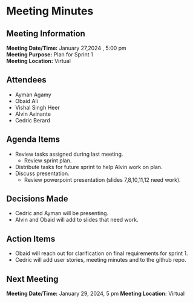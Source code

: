 # Meeting Minutes
## Meeting Information
**Meeting Date/Time:** January 27,2024 , 5:00 pm  
**Meeting Purpose:** Plan for Sprint 1  
**Meeting Location:** Virtual  

## Attendees
- Ayman Agamy
- Obaid Ali
- Vishal Singh Heer
- Alvin Avinante
- Cedric Berard 

## Agenda Items
- Review tasks assigned during last meeting.
    - Review sprint plan.
- Distribute tasks for future sprint to help Alvin work on plan.
- Discuss presentation.
    - Review powerpoint presentation (slides 7,8,10,11,12 need work).

## Decisions Made
- Cedric and Ayman will be presenting.
- Alvin and Obaid will add to slides that need work.

## Action Items
- Obaid will reach out for clarification on final requirements for sprint 1.
- Cedric will add user stories, meeting minutes and  to the github repo.

## Next Meeting
**Meeting Date/Time:** January 29, 2024, 5 pm
**Meeting Location:** Virtual